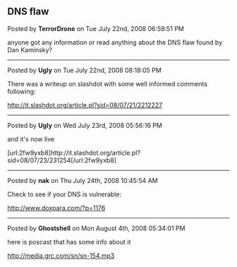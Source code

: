 ## DNS flaw
Posted by **TerrorDrone** on Tue July 22nd, 2008 06:59:51 PM

anyone got any information or read anything about the DNS flaw found by Dan Kaminsky?

--------------------------------------------------------------------------------

Posted by **Ugly** on Tue July 22nd, 2008 08:18:05 PM

There was a writeup on slashdot with some well informed comments following:
<!-- m --><a class="postlink" href="http://it.slashdot.org/article.pl?sid=08/07/21/2212227">http://it.slashdot.org/article.pl?sid=08/07/21/2212227</a><!-- m -->

--------------------------------------------------------------------------------

Posted by **Ugly** on Wed July 23rd, 2008 05:56:16 PM

and it's now live

[url:2fw9yxb8]http&#58;//it&#46;slashdot&#46;org/article&#46;pl?sid=08/07/23/231254[/url:2fw9yxb8]

--------------------------------------------------------------------------------

Posted by **nak** on Thu July 24th, 2008 10:45:54 AM

Check to see if your DNS is vulnerable:
<!-- m --><a class="postlink" href="http://www.doxpara.com/?p=1176">http://www.doxpara.com/?p=1176</a><!-- m -->

--------------------------------------------------------------------------------

Posted by **Ghostshell** on Mon August 4th, 2008 05:34:01 PM

here is poscast that has some info about it

<!-- m --><a class="postlink" href="http://media.grc.com/sn/sn-154.mp3">http://media.grc.com/sn/sn-154.mp3</a><!-- m -->

